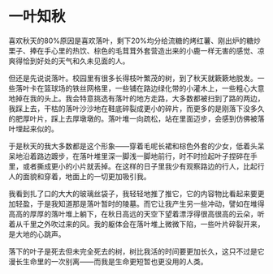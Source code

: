 # 一叶知秋

喜欢秋天的80%原因是喜欢落叶，剩下20%均分给流糖的烤红薯、刚出炉的糖炒栗子、捧在手心里的热饮、棕色的毛茸茸外套营造出来的小鹿一样无害的感觉、凉爽得恰到好处的天气和久未见面的人。

但还是先说说落叶。校园里有很多长得枝叶繁茂的树，到了秋天就簌簌地脱发。一些落叶卡在篮球场的铁丝网格里，一些铺在路边绿化带的小灌木上，一些粗心大意地掉在我的头上。我会特意挑选有落叶的地方走路，大多数都被扫到了路的两边，我踩上去，干枯的落叶沙沙地在鞋底碎裂成更小的碎片，而更多的是刚落下没多久的肥厚叶片，踩上去厚墩墩的。落叶堆一向疏松，站在里面迈步，会感到仿佛被落叶埋起来似的。

于是秋天的我大多数都是这个形象——穿着毛呢长裙和棕色外套的少女，低着头呆呆地沿着路边踱步，在落叶堆里深一脚浅一脚地前行，时不时捡起叶子捏碎在手里，或者撕成更小的小片就丢掉。在这样的日子里我少有观察路边的行人，比起行人的面貌和穿着，地面上的一切更加吸引我。

我看到扎了口的大大的玻璃丝袋子，我轻轻地推了推它，它的内容物比看起来要更加轻盈，于是我知道那是落叶暂时的陵墓。而它让我产生另一些冲动，譬如在堆得高高的厚厚的落叶堆上躺下，在秋日高远的天空下望着漂浮得很高很高的云朵，听着从千里之外吹过来的风。我的躯体会在落叶堆上微微下陷，一些叶片碎裂开来，是大地的心跳声。

落下的叶子是死去但未完全死去的树，树比我活的时间要更加长久，这只不过是它漫长生命里的一次别离——而我是生命更短暂也更没用的人类。